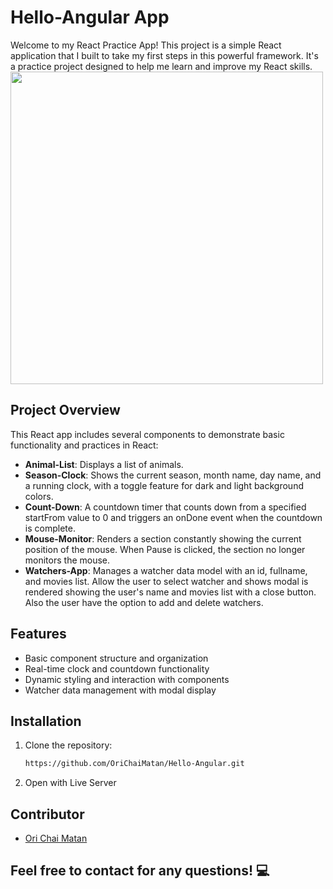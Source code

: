 # Hello-Angular App
Welcome to my React Practice App! This project is a simple React application that I built to take my first steps in this powerful framework. It's a practice project designed to help me learn and improve my React skills.
<img width="500" src="https://github.com/user-attachments/assets/8a28c3ef-0f44-408b-a55b-4a3cebfc2c92"/>
## Project Overview
This React app includes several components to demonstrate basic functionality and practices in React:
- **Animal-List**: Displays a list of animals.
- **Season-Clock**: Shows the current season, month name, day name, and a running clock, with a toggle feature for dark and light background colors.
- **Count-Down**: A countdown timer that counts down from a specified startFrom value to 0 and triggers an onDone event when the countdown is complete.
- **Mouse-Monitor**: Renders a section constantly showing the current position of the mouse. When Pause is clicked, the section no longer monitors the mouse.
- **Watchers-App**: Manages a watcher data model with an id, fullname, and movies list. Allow the user to select watcher and shows modal is rendered showing the user's name and movies list with a close button. Also the user have the option to add and delete watchers.
## Features
- Basic component structure and organization
- Real-time clock and countdown functionality
- Dynamic styling and interaction with components
- Watcher data management with modal display
## Installation
1. Clone the repository:
   ```bash
   https://github.com/OriChaiMatan/Hello-Angular.git

2. Open with Live Server
## Contributor
  - ⁠[Ori Chai Matan](https://github.com/OriChaiMatan)
## Feel free to contact for any questions! 💻

